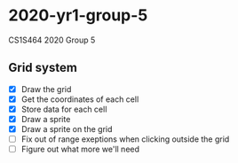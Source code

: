 # 2020-yr1-group-5
CS1S464 2020 Group 5

## Grid system
- [x] Draw the grid
- [x] Get the coordinates of each cell
- [x] Store data for each cell
- [x] Draw a sprite
- [x] Draw a sprite on the grid
- [ ] Fix out of range exeptions when clicking outside the grid
- [ ] Figure out what more we'll need